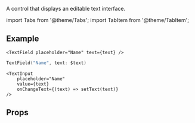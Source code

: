 ---
---

A control that displays an editable text interface.

import Tabs from '@theme/Tabs';
import TabItem from '@theme/TabItem';

## Example

<Tabs>
<TabItem value="srn" label="swiftui-react-native">

```tsx
<TextField placeholder="Name" text={text} />
```

</TabItem>
<TabItem value="swiftui" label="SwiftUI">

```swift
TextField("Name", text: $text)
```

</TabItem>
<TabItem value="react-native" label="React Native">

```tsx
<TextInput
    placeholder="Name"
    value={text}
    onChangeText={(text) => setText(text)}
/>
```

</TabItem>
</Tabs>

## Props